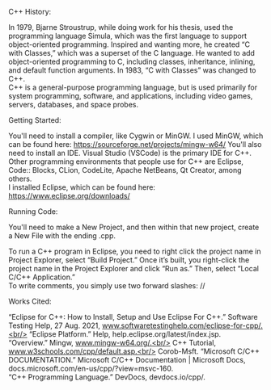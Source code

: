 C++ History:

In 1979, Bjarne Stroustrup, while doing work for his thesis, used the programming language Simula, which was the first language to support object-oriented programming. Inspired and wanting more, he created “C with Classes,” which was a superset of the C language. He wanted to add object-oriented programming to C, including classes, inheritance, inlining, and default function arguments. In 1983, “C with Classes” was changed to C++.<br/>
C++ is a general-purpose programming language, but is used primarily for system programming, software, and applications, including video games, servers, databases, and space probes.

Getting Started:

You'll need to install a compiler, like Cygwin or MinGW. I used MinGW, which can be found here: https://sourceforge.net/projects/mingw-w64/
You'll also need to install an IDE. Visual Studio (VSCode) is the primary IDE for C++. Other programming environments that people use for C++ are
Eclipse, Code:: Blocks, CLion, CodeLite, Apache NetBeans, Qt Creator, among others.<br/>
I installed Eclipse, which can be found here: https://www.eclipse.org/downloads/

Running Code:

You'll need to make a New Project, and then within that new project, create a New File with the ending .cpp.

To run a C++ program in Eclipse, you need to right click the project name in Project Explorer, select “Build Project.” Once it’s built, you right-click the project name in the Project Explorer and click “Run as.” Then, select “Local C/C++ Application.”<br/>
To write comments, you simply use two forward slashes: //

Works Cited:

“Eclipse for C++: How to Install, Setup and Use Eclipse For C++.” Software Testing Help, 27 Aug. 2021, www.softwaretestinghelp.com/eclipse-for-cpp/.<br/>
“Eclipse Platform.” Help, help.eclipse.org/latest/index.jsp.<br/>
“Overview.” Mingw, www.mingw-w64.org/.<br/>
C++ Tutorial, www.w3schools.com/cpp/default.asp.<br/> 
Corob-Msft. “Microsoft C/C++ DOCUMENTATION.” Microsoft C/C++ Documentation | Microsoft Docs, docs.microsoft.com/en-us/cpp/?view=msvc-160.<br/>
“C++ Programming Language.” DevDocs, devdocs.io/cpp/.<br/> 


